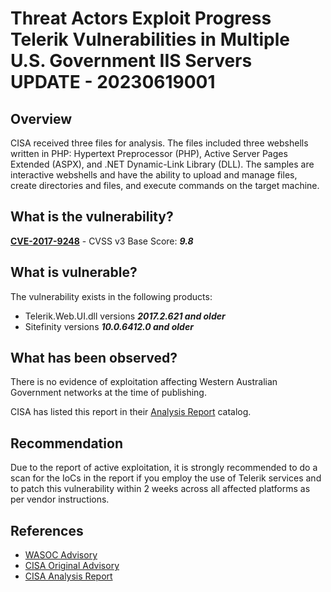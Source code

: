 # Threat Actors Exploit Progress Telerik Vulnerabilities in Multiple U.S. Government IIS Servers UPDATE - 20230619001

## Overview

CISA received three files for analysis. The files included three webshells written in PHP: Hypertext Preprocessor (PHP), Active Server Pages Extended (ASPX), and .NET Dynamic-Link Library (DLL). The samples are interactive webshells and have the ability to upload and manage files, create directories and files, and execute commands on the target machine.

## What is the vulnerability?

[**CVE-2017-9248**](https://nvd.nist.gov/vuln/detail/CVE-2017-9248) - CVSS v3 Base Score: ***9.8***

## What is vulnerable?

The vulnerability exists in the following products:

- Telerik.Web.UI.dll versions ***2017.2.621 and older***
- Sitefinity versions ***10.0.6412.0 and older***  

## What has been observed?

There is no evidence of exploitation affecting Western Australian Government networks at the time of publishing.

CISA has listed this report in their [Analysis Report](https://www.cisa.gov/news-events/cybersecurity-advisories?f%5B0%5D=advisory_type%3A65) catalog.

## Recommendation

Due to the report of active exploitation, it is strongly recommended to do a scan for the IoCs in the report if you employ the use of Telerik services and to patch this vulnerability within 2 weeks across all affected platforms as per vendor instructions.

## References
  - [WASOC Advisory](20230127002-Telerik-RadControls-Known-Vulnerability.md)
  - [CISA Original Advisory](https://www.cisa.gov/news-events/cybersecurity-advisories/aa23-074a)
  - [CISA Analysis Report](https://www.cisa.gov/news-events/analysis-reports/ar23-166a)
